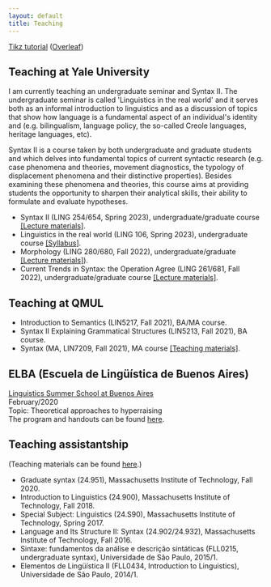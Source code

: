 ```yaml
---
layout: default
title: Teaching
---
```


[Tikz tutorial](https://sznfng.github.io/mini_tikz_tutorial.pdf) ([Overleaf](https://www.overleaf.com/read/tyrrnsrqvsth))

## Teaching at Yale University

I am currently teaching an undergraduate seminar and Syntax II. The undergraduate seminar is called 'Linguistics in the real world' and it serves both as an informal introduction to linguistics and as a discussion of topics that show how language is a fundamental aspect of an individual's identity and (e.g. bilingualism, language policy, the so-called Creole languages, heritage languages, etc).

Syntax II is a course taken by both undergraduate and graduate students and which delves into fundamental topics of current syntactic research (e.g. case phenomena and theories, movement diagnostics, the typology of displacement phenomena and their distinctive properties). Besides examining these phenomena and theories, this course aims at providing students the opportunity to sharpen their analytical skills, their ability to formulate and evaluate hypotheses.

+ Syntax II (LING 254/654, Spring 2023), undergraduate/graduate course [[Lecture materials]](https://www.dropbox.com/sh/2t9a9npk975k1cg/AABqPrAB7lsxaB_EzhpqtfJ2a?dl=0).
+ Linguistics in the real world (LING 106, Spring 2023), undergraduate course [[Syllabus]](https://www.dropbox.com/s/1vb09hosi3o2sqz/Syllabus_LING_106_Linguistics_in_the_real_world_Spring_2023.pdf?dl=0).
+ Morphology (LING 280/680, Fall 2022), undergraduate/graduate [[Lecture materials]](https://www.dropbox.com/sh/0nuen1k1nzdjvdl/AADskOLcd4jHh-cmczVF72E8a?dl=0)).
+ Current Trends in Syntax: the Operation Agree (LING 261/681, Fall 2022), undergraduate/graduate course [[Lecture materials]](https://www.dropbox.com/sh/1i76zgliw852oyb/AAANq3gmRNQKNIhZspVBmKcua?dl=0).

## Teaching at QMUL
+ Introduction to Semantics (LIN5217, Fall 2021), BA/MA course.
+ Syntax II Explaining Grammatical Structures (LIN5213, Fall 2021), BA course.
+ Syntax (MA, LIN7209, Fall 2021), MA course [[Teaching materials]](https://www.dropbox.com/sh/kl42lu5d1can1uz/AAB1sf3FX8V0Q3hdynVfhIGVa?dl=0).

## ELBA (Escuela de Lingüística de Buenos Aires)

[Linguistics Summer School at Buenos Aires](https://sites.google.com/site/elbahomep/home)\
February/2020\
Topic: Theoretical approaches to hyperraising\
The program and handouts can be found [here](https://www.dropbox.com/sh/pl08r58i8g4psg7/AACxQkOP2f3FK0A5V8C7YDIea?dl=0).

## Teaching assistantship

(Teaching materials can be found [here](https://www.dropbox.com/sh/q0l32yqp0hppytu/AAAwjiPWL-FP7bSSU3r6aEjXa?dl=0).)

+ Graduate syntax (24.951), Massachusetts Institute of Technology, Fall 2020.
+ Introduction to Linguistics (24.900), Massachusetts Institute of Technology, Fall 2018.
+ Special Subject: Linguistics (24.S90), Massachusetts Institute of Technology, Spring 2017.
+ Language and Its Structure II: Syntax (24.902/24.932), Massachusetts Institute of Technology, Fall 2016.
+ Sintaxe: fundamentos da análise e descrição sintáticas (FLL0215, undergraduate syntax), Universidade de São Paulo, 2015/1.
+ Elementos de Lingüística II (FLL0434, Introduction to Linguistics), Universidade de São Paulo, 2014/1.
